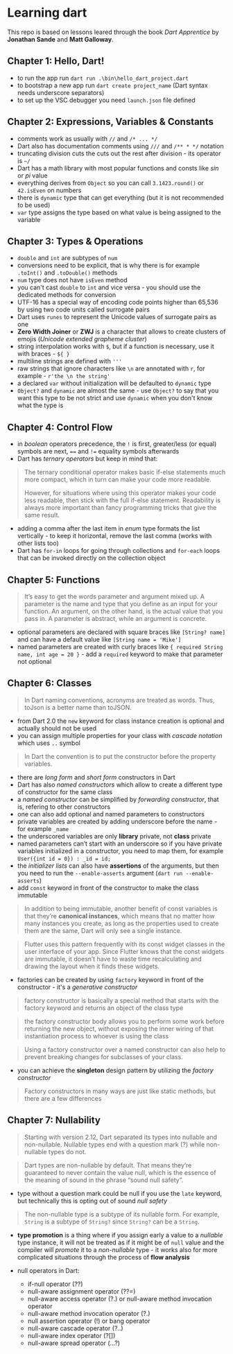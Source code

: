 # Learning dart

This repo is based on lessons leared through the book *Dart Apprentice* by **Jonathan Sande** and **Matt Galloway**.

## Chapter 1: Hello, Dart!

* to run the app run `dart run .\bin\hello_dart_project.dart`
* to bootstrap a new app run `dart create project_name` (Dart syntax needs underscore separators)
* to set up the VSC debugger you need `launch.json` file defined

## Chapter 2: Expressions, Variables & Constants

* comments work as usually with `//` and `/* ... */`
* Dart also has documentation comments using `///` and `/** * */` notation
* truncating division cuts the cuts out the rest after division - its operator is `~/`
* Dart has a math library with most popular functions and consts like *sin* or *pi* value
* everything derives from `Object` so you can call `3.1423.round()` or `42.isEven` on numbers
* there is `dynamic` type that can get everything (but it is not recommended to be used)
* `var` type assigns the type based on what value is being assigned to the variable

## Chapter 3: Types & Operations

* `double` and `int` are subtypes of `num`
* conversions need to be explicit, that is why there is for example `.toInt()` and `.toDouble()` methods
* `num` type does not have `isEven` method
* you can't cast `double` to `int` and vice versa - you should use the dedicated methods for conversion
* UTF-16 has a special way of encoding code points higher than 65,536 by using two code units called surrogate pairs
* Dart uses `runes` to represent the Unicode values of surrogate pairs as one
* **Zero Width Joiner** or **ZWJ** is a character that allows to create clusters of emojis (*Unicode extended grapheme cluster*)
* string interpolation works with `$`, but if a function is necessary, use it with braces - `${ }`
* multiline strings are defined with `'''`
* raw strings that ignore characters like `\n` are annotated with `r`, for example - `r'the \n the string'`
* a declared `var` without initialization will be defaulted to `dynamic` type
* `Object?` and `dynamic` are almost the same - use `Object?` to say that you want this type to be not strict and use `dynamic` when you don't know what the type is 

## Chapter 4: Control Flow

* in *boolean* operators precedence, the `!` is first, greater/less (or equal) symbols are next, `==` and `!=` equality symbols afterwards
* Dart has *ternary operators* but keep in mind that:

> The ternary conditional operator makes basic if-else statements much more compact, which in turn can make your code more readable.
> 
> However, for situations where using this operator makes your code less readable, then stick with the full if-else statement. Readability is always more important than fancy programming tricks that give the same result.

* adding a comma after the last item in *enum* type formats the list vertically - to keep it horizontal, remove the last comma (works with other lists too)
* Dart has `for-in` loops for going through collections and `for-each` loops that can be invoked directly on the collection object

## Chapter 5: Functions

> It’s easy to get the words parameter and argument mixed up. A parameter is the name and type that you define as an input for your function. An argument, on the other hand, is the actual value that you pass in. A parameter is abstract, while an argument is concrete.

* optional parameters are declared with square braces like `[String? name]` and can have a default value like `[String name = 'Mike']`
* named parameters are created with curly braces like `{ required String name, int age = 20 }` - add a `required` keyword to make that parameter not optional

## Chapter 6: Classes

> In Dart naming conventions, acronyms are treated as words. Thus, toJson is a better name than toJSON.

* from Dart 2.0 the `new` keyword for class instance creation is optional and actually should not be used
* you can assign multiple properties for your class with *cascade notation* which uses `..` symbol

> In Dart the convention is to put the constructor before the property variables.

* there are *long form* and *short form* constructors in Dart
* Dart has also *named constructors* which allow to create a different type of constructor for the same class
* a *named constructor* can be simplified by *forwarding constructor*, that is, refering to other constructors
* one can also add optional and named parameters to constructors
* private variables are created by adding underscore before the name - for example `_name`
* the underscored variables are only **library** private, not **class** private
* named parameters can’t start with an underscore so if you have private variables initialized in a constructor, you need to map them, for example `User({int id = 0}) : _id = id;`
* the *initializer lists* can also have **assertions** of the arguments, but then you need to run the `--enable-asserts` argument (`dart run --enable-asserts`)
* add `const` keyword in front of the constructor to make the class immutable

> In addition to being immutable, another benefit of const variables is that they’re **canonical instances**, which means that no matter how many instances you create, as long as the properties used to create them are the same, Dart will only see a single instance.

> Flutter uses this pattern frequently with its const widget classes in the user interface of your app. Since Flutter knows that the const widgets are immutable, it doesn’t have to waste time recalculating and drawing the layout when it finds these widgets.

* factories can be created by using `factory` keyword in front of the constructor - it's a *generative constructor*

> factory constructor is basically a special method that starts with the factory keyword and returns an object of the class type

> the factory constructor body allows you to perform some work before returning the new object, without exposing the inner wiring of that instantiation process to whoever is using the class

> Using a factory constructor over a named constructor can also help to prevent breaking changes for subclasses of your class.

* you can achieve the **singleton** design pattern by utilizing the *factory constructor*

> Factory constructors in many ways are just like static methods, but there are a few differences

## Chapter 7: Nullability

> Starting with version 2.12, Dart separated its types into nullable and non-nullable. Nullable types end with a question mark (?) while non-nullable types do not.

> Dart types are non-nullable by default. That means they’re guaranteed to never contain the value null, which is the essence of the meaning of sound in the phrase “sound null safety”. 

* type without a question mark could be null if you use the `late` keyword, but technically this is opting out of sound *null safety*

> The non-nullable type is a subtype of its nullable form. For example, `String` is a subtype of `String?` since `String?` can be a `String`.

* **type promotion** is a thing where if you assign early a value to a *nullable* type instance, it will not be treated as if it might be of `null` value and the compiler will *promote* it to a *non-nullable* type - it works also for more complicated situations through the process of **flow analysis**

* null operators in Dart:
    * if-null operator (??)
    * null-aware assignment operator (??=)
    * null-aware access operator (?.) or null-aware method invocation operator
    * null-aware method invocation operator (?.)
    * null assertion operator (!) or bang operator 
    * null-aware cascade operator (?..)
    * null-aware index operator (?[])
    * null-aware spread operator (...?)